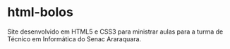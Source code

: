 # html-bolos

Site desenvolvido em HTML5 e CSS3 para ministrar aulas para a turma de Técnico em Informática do Senac Araraquara.
